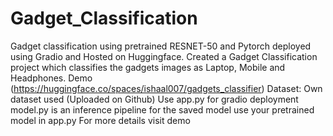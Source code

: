 # Gadget_Classification
Gadget classification using pretrained RESNET-50 and Pytorch deployed using Gradio and Hosted on Huggingface. 
Created a Gadget Classification project which classifies the gadgets images as Laptop, Mobile and Headphones.
Demo (https://huggingface.co/spaces/ishaal007/gadgets_classifier)
Dataset: Own dataset used (Uploaded on Github)
Use app.py for gradio deployment 
model.py is an inference pipeline for the saved model
use your pretrained model in app.py 
For more details visit demo

